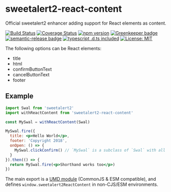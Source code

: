 # sweetalert2-react-content

Official sweetalert2 enhancer adding support for React elements as content.

[![Build Status](https://travis-ci.org/sweetalert2/sweetalert2-react-content.svg?branch=master)](https://travis-ci.org/sweetalert2/sweetalert2-react-content)
[![Coverage Status](https://coveralls.io/repos/github/sweetalert2/sweetalert2-react-content/badge.svg?branch=master)](https://coveralls.io/github/sweetalert2/sweetalert2-react-content?branch=master)
[![npm version](https://badge.fury.io/js/sweetalert2-react-content.svg)](https://www.npmjs.com/packages/sweetalert2-react-content)
[![Greenkeeper badge](https://badges.greenkeeper.io/sweetalert2/sweetalert2-react-content.svg)](https://greenkeeper.io/)
[![semantic-release badge](https://img.shields.io/badge/%20%20%F0%9F%93%A6%F0%9F%9A%80-semantic--release-e10079.svg)](https://github.com/sweetalert2/sweetalert2-react-content/blob/master/CHANGELOG.md)
[![typescript .d.ts included](https://img.shields.io/badge/typescript-ready-brightgreen.svg)](https://github.com/sweetalert2/sweetalert2-react-content/blob/master/src/sweetalert2-react-content.d.ts)
[![License: MIT](https://img.shields.io/badge/License-MIT-yellow.svg)](https://opensource.org/licenses/MIT)

The following options can be React elements:

 - title
 - html
 - confirmButtonText
 - cancelButtonText
 - footer

## Example

```jsx
import Swal from 'sweetalert2'
import withReactContent from 'sweetalert2-react-content'

const MySwal = withReactContent(Swal)

MySwal.fire({
  title: <p>Hello World</p>,
  footer: 'Copyright 2018',
  onOpen: () => {
    MySwal.clickConfirm() // `MySwal` is a subclass of `Swal` with all the same instance & static methods
  }
}).then(() => {
  return MySwal.fire(<p>Shorthand works too</p>)
})
```

The main export is a [UMD module](https://github.com/umdjs/umd) (CommonJS & ESM compatible), and defines `window.sweetalert2ReactContent` in non-CJS/ESM environments.

